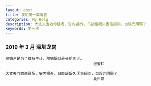 ```yaml
---
layout: post
title: 我的第一篇博客
categories: My Bolg
description: 大丈夫当效命疆场，安内攘外，乌能龌龊久困笔砚间，自误光阴耶？
keywords: 第一次
---
```


### 2019 年 3 月 深圳龙岗

    结婚若是为了维持生计，那婚姻就是长期卖淫。
                                        —— 张爱玲     
                                        
    大丈夫当效命疆场，安内攘外，乌能龌龊久困笔砚间，自误光阴耶？
                                        —— 袁世凯   
